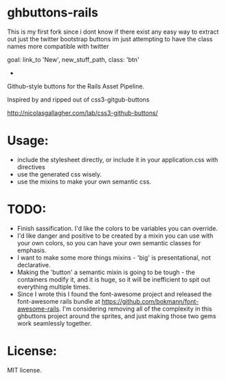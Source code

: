# ghbuttons-rails

This is my first fork
since i dont know if there exist any easy way to extract out just the twitter bootstrap buttons
im just attempting to have the class names more compatible with twitter

goal:
link_to 'New', new_stuff_path, class: 'btn'

-

Github-style buttons for the Rails Asset Pipeline.

Inspired by and ripped out of css3-gitgub-buttons

http://nicolasgallagher.com/lab/css3-github-buttons/

# Usage:

 - include the stylesheet directly, or include it in your application.css with directives
 - use the generated css wisely.
 - use the mixins to make your own semantic css.

# TODO:

 - Finish sassification.  I'd like the colors to be variables you can override.
 - I'd like danger and positive to be created by a mixin you can use with your own
   colors, so you can have your own semantic classes for emphasis.
 - I want to make some more things mixins - 'big' is presentational, not declarative.
 - Making the 'button' a semantic mixin is going to be tough - the containers modify it,
   and it is huge, so it will be inefficient to spit out everything multiple times.
 - Since I wrote this I found the font-awesome project and released the font-awesome
   rails bundle at https://github.com/bokmann/font-awesome-rails.
   I'm considering removing all of the complexity in this ghbuttons project around the
   sprites, and just making those two gems work seamlessly together.
   
# License:

MIT license.